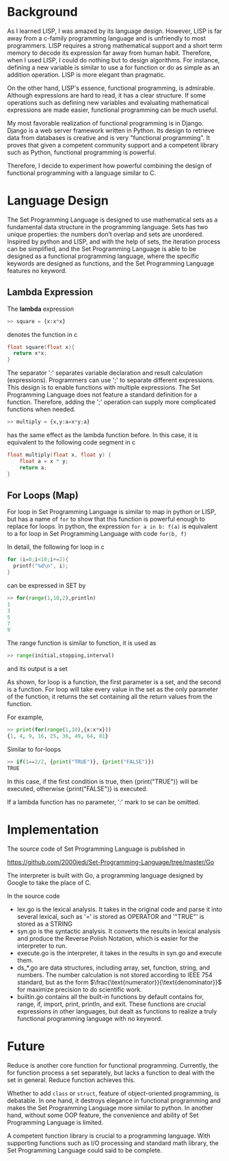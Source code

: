 # Background

As I learned LISP, I was amazed by its language design. However, LISP is far away from a c-family programming language and is unfriendly to most programmers. LISP requires a strong mathematical support and a short term memory to decode its expression far away from human habit. Therefore, when I used LISP, I could do nothing but to design algorithms. For instance, defining a new variable is similar to use a for function or do as simple as an addition operation. LISP is more elegant than pragmatic.

On the other hand, LISP's essence, functional programming, is admirable. Although expressions are hard to read, it has a clear structure. If some operations such as defining new variables and evaluating mathematical expressions are made easier, functional programming can be much useful.

My most favorable realization of functional programming is in Django. Django is a web server framework written in Python. Its design to retrieve data from databases is creative and is very "functional programming". It proves that given a competent community support and a competent library such as Python, functional programming is powerful.

Therefore, I decide to experiment how powerful combining the design of functional programming with a language similar to C.

# Language Design

The Set Programming Language is designed to use mathematical sets as a fundamental data structure in the programming language. Sets has two unique properties: the numbers don’t overlap and sets are unordered. Inspired by python and LISP, and with the help of sets, the iteration process can be simplified, and the Set Programming Language is able to be designed as a functional programming language, where the specific keywords are designed as functions, and the Set Programming Language features no keyword.

## Lambda Expression

The **lambda** expression

```python
>> square = {x:x*x}
```

denotes the function in c

```c
float square(float x){
  return x*x;
}
```

The separator ':' separates variable declaration and result calculation (expressions). Programmers can use ';' to separate different expressions. This design is to enable functions with multiple expressions. The Set Programming Language does not feature a standard definition for a function. Therefore, adding the ';' operation can supply more complicated functions when needed.

```python
>> multiply = {x,y:a=x*y;a}
```

has the same effect as the lambda function before. In this case, it is equivalent to the following code segment in c

```c
float multiply(float x, float y) {
    float a = x * y;
 	return a;
}
```

## For Loops (Map)

For loop in Set Programming Language is similar to map in python or LISP, but has a name of `for` to show that this function is powerful enough to replace for loops. In python, the expression `for a in b: f(a)` is equivalent to a for loop in Set Programming Language with code `for(b, f)` 

In detail, the following for loop in c

```c
for (i=0;i<10;i+=2){
  printf("%d\n", i);
}
```

 can be expressed in SET by

```python
>> for(range(1,10,2),println)
1
3
5
7
9
```

The range function is similar to function, it is used as

```python
>> range(initial,stopping,interval)
```

and its output is a set

As shown, for loop is a function, the first parameter is a set, and the second is a function. For loop will take every value in the set as the only parameter of the function, it returns the set containing all the return values from the function.

For example,

```python
>> print(for(range(1,10),{x:x*x}))
{1, 4, 9, 16, 25, 36, 49, 64, 81}
```

Similar to for-loops

```python
>> if(1==2/2, {print("TRUE")}, {print("FALSE")})
TRUE
```

In this case, if the first condition is true, then {print("TRUE")} will be executed, otherwise {print("FALSE")} is executed.

If a lambda function has no parameter, ':' mark to se can be omitted.

# Implementation

The source code of Set Programming Language is published in

https://github.com/2000jedi/Set-Programming-Language/tree/master/Go

The interpreter is built with Go, a programming language designed by Google to take the place of C.

In the source code

* lex.go is the lexical analysis. It takes in the original code and parse it into several lexical, such as '=' is stored as OPERATOR and '"TRUE"' is stored as a STRING
* syn.go is the syntactic analysis. It converts the results in lexical analysis and produce the Reverse Polish Notation, which is easier for the interpreter to run.
* execute.go is the interpreter, it takes in the results in syn.go and execute them.
* ds_*.go are data structures, including array, set, function, string, and numbers. The number calculation is not stored according to IEEE 754 standard, but as the form $\frac{\text{numerator}}{\text{denominator}}$ for maximize precision to do scientific work.
* builtin.go contains all the built-in functions by default contains for, range, if, import, print, println, and exit. These functions are crucial expressions in other languages, but dealt as functions to realize a truly functional programming language with no keyword.

# Future

Reduce is another core function for functional programming. Currently, the for function process a set separately, but lacks a function to deal with the set in general. Reduce function achieves this.

Whether to add `class` or `struct`, feature of object-oriented programming, is debatable. In one hand, it destroys elegance in functional programming and makes the Set Programming Language more similar to python. In another hand, without some OOP feature, the convenience and ability of Set Programming Language is limited.

A competent function library is crucial to a programming language. With supporting functions such as I/O processing and standard math library, the Set Programming Language could said to be complete.